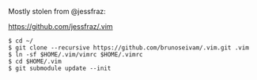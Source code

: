 Mostly stolen from @jessfraz:

https://github.com/jessfraz/.vim

    $ cd ~/
    $ git clone --recursive https://github.com/brunoseivam/.vim.git .vim
    $ ln -sf $HOME/.vim/vimrc $HOME/.vimrc
    $ cd $HOME/.vim
    $ git submodule update --init



